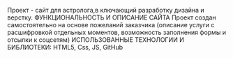 Проект - сайт для астролога,в ключающий разработку дизайна и верстку.
ФУНКЦИОНАЛЬНОСТЬ И ОПИСАНИЕ САЙТА
Проект создан самостоятельно на основе пожеланий заказчика (описание услуги с расшифровкой отдельных моментов, возможность заполнения формы и отсылки к соцсетям)
ИСПОЛЬЗОВАННЫЕ ТЕХНОЛОГИИ И БИБЛИОТЕКИ:
HTML5, Css, JS, GitHub 
